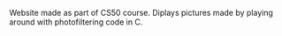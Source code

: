 Website made as part of CS50 course.
Diplays pictures made by playing around with photofiltering code in C.
